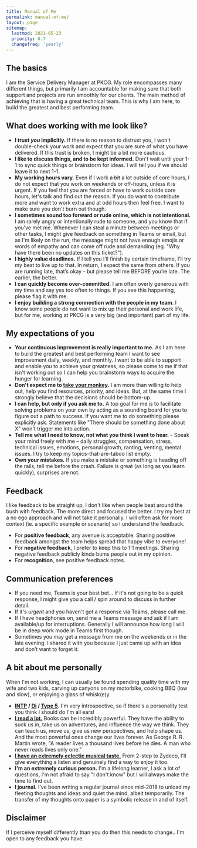 ```yaml
---
title: Manual of Me
permalink: manual-of-me/
layout: page
sitemap:
  lastmod: 2021-05-23
  priority: 0.7
  changefreq: 'yearly'
---
```

## The basics

I am the Service Delivery Manager at PKCG. My role encompasses many different things, but primarily I am accountable for making sure that both support and projects are run smoothly for our clients. The main method of achieving that is having a great technical team. This is why I am here, to build the greatest and best performing team.

## What does working with me look like?

- **I trust _you_ implicitly.** If there is no reason to distrust you, I won't double-check your work and expect that you are sure of what you have delivered. If this trust is broken, I might be a bit more cautious.
- **I like to discuss things, and to be kept informed.** Don't wait until your 1-1 to sync quick things or brainstorm for ideas. I will tell you if we should leave it to next 1-1.
- **My working hours vary.** Even if I work ~~a bit~~ a lot outside of core hours, I do not expect that you work on weekends or off-hours, unless it is urgent. If you feel that you are forced or have to work outside core hours, let's talk and find out the reason. If you do want to contribute more and want to work extra and at odd hours then feel free. I want to make sure you don't burn out though.
- **I sometimes sound too forward or rude online, which is not intentional.** I am rarely angry or intentionally rude to someone, and you know that if you've met me. Whenever I can steal a minute between meetings or other tasks, I might give feedback on something in Teams or email, but as I'm likely on the run, the message might not have enough emojis or words of empathy and can come off rude and demanding (eg. "Why have there been no updates on this ticket?").
- **I highly value deadlines.** If I tell you I’ll finish by certain timeframe, I’ll try my best to live up to that. In return, I expect the same from others. If you are running late, that’s okay - but please tell me BEFORE you’re late. The earlier, the better.
- **I can quickly become over-committed.** I am often overly generous with my time and say yes too often to things. If you see this happening, please flag it with me.
- **I enjoy building a strong connection with the people in my team**. I know some people do not want to mix up their personal and work life, but for me, working at PKCG is a very big (and important) part of my life.

## My expectations of you

- **Your continuous improvement is really important to me.** As I am here to build the greatest and best performing team I want to see improvement daily, weekly, and monthly. I want to be able to support and enable you to achieve your greatness, so please come to me if that isn't working out so I can help you brainstorm ways to acquire the hunger for learning.
- **Don't expect me to [take your monkey](https://hbr.org/1999/11/management-time-whos-got-the-monkey).** I am more than willing to help out, help you find resources, priority, and ideas. But, at the same time I strongly believe that the decisions should be bottom-up.
- **I can help, but only if you ask me to.** A top goal for me is to facilitate solving problems on your own by acting as a sounding board for you to figure out a path to success. If you want me to do something please explicitly ask. Statements like "There should be something done about X" won't trigger me into action.
- **Tell me what I need to know, not what you think I want to hear.** - Speak your mind freely with me – daily struggles, compensation, stress, technical issues, emotions, personal growth, ranting, venting, mental issues. I try to keep my topics-that-are-taboo list empty.
- **Own your mistakes.** If you make a mistake or something is heading off the rails, tell me before the crash. Failure is great (as long as you learn quickly), surprises are not.

## Feedback

I like feedback to be straight up, I don't like when people beat around the bush with feedback. The more direct and focused the better. I try my best at a no ego approach and will not take it personally. I will often ask for more context (ie. a specific example or scenario) so I understand the feedback.

- For **positive feedback**, any avenue is acceptable. Sharing positive feedback amongst the team helps spread that happy vibe to everyone!
- For **negative feedback**, I prefer to keep this to 1:1 meetings. Sharing negative feedback publicly kinda bums people out in my opinion.
- For **recognition**, see positive feedback notes.

## Communication preferences

- If you need me, Teams is your best bet... if it's not going to be a quick response, I might give you a call / spin around to discuss in further detail.
- If it's _urgent_ and you haven't got a response via Teams, please call me.
- If I have headphones on, send me a Teams message and ask if I am available/up for interruptions. Generally I will announce how long I will be in deep work mode in Teams first though.
- Sometimes you may get a message from me on the weekends or in the late evening. I shared it with you because I just came up with an idea and don’t want to forget it.

## A bit about me personally

When I'm not working, I can usually be found spending quality time with my wife and two kids, carving up canyons on my motorbike, cooking BBQ (low and slow), or enjoying a glass of whisk(e)y.

- **[INTP](https://www.16personalities.com/intp-personality) / [Di](https://www.crystalknows.com/disc/di-personality-type) / [Type 5](https://www.enneagraminstitute.com/type-5)**. I'm very introspective, so if there's a personality test you think I should do I'm all ears!
- [**I read a lot.**](https://www.goodreads.com/user/show/84711341-timothy-neilen) Books can be incredibly powerful. They have the ability to suck us in, take us on adventures, and influence the way we think. They can teach us, move us, give us new perspectives, and help shape us. And the most powerful ones change our lives forever. As George R. R. Martin wrote, "A reader lives a thousand lives before he dies. A man who never reads lives only one."
- [**I have an extremely eclectic musical taste.**](https://www.last.fm/user/tneilen) From 2-step to Zydeco, I'll give everything a listen and genuinely find a way to enjoy it too.
- **I'm an extremely curious person.** I'm a lifelong learner, I ask a lot of questions, I'm not afraid to say "I don't know" but I will always make the time to find out.
- **I journal.** I’ve been writing a regular journal since mid-2018 to unload my fleeting thoughts and ideas and quiet the mind, albeit temporarily. The transfer of my thoughts onto paper is a symbolic release in and of itself.

## Disclaimer

If I perceive myself differently than you do then this needs to change.. I'm open to any feedback you have.
